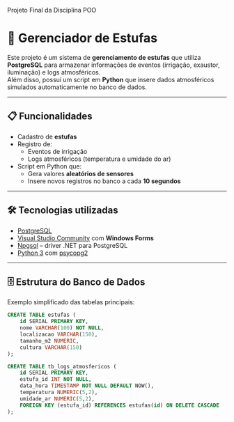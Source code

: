 Projeto Final da Disciplina POO
# 🌱 Gerenciador de Estufas

Este projeto é um sistema de **gerenciamento de estufas** que utiliza **PostgreSQL** para armazenar informações de eventos (irrigação, exaustor, iluminação) e logs atmosféricos.  
Além disso, possui um script em **Python** que insere dados atmosféricos simulados automaticamente no banco de dados.

---

## 📋 Funcionalidades

- Cadastro de **estufas**
- Registro de:
  - Eventos de irrigação
  - Logs atmosféricos (temperatura e umidade do ar)
- Script em Python que:
  - Gera valores **aleatórios de sensores**
  - Insere novos registros no banco a cada **10 segundos**

---

## 🛠️ Tecnologias utilizadas

- [PostgreSQL](https://www.postgresql.org/)  
- [Visual Studio Community](https://visualstudio.microsoft.com/) com **Windows Forms**  
- [Npgsql](https://www.npgsql.org/) – driver .NET para PostgreSQL  
- [Python 3](https://www.python.org/) com [psycopg2](https://pypi.org/project/psycopg2-binary/)

---

## 🗄️ Estrutura do Banco de Dados

Exemplo simplificado das tabelas principais:

```sql
CREATE TABLE estufas (
    id SERIAL PRIMARY KEY,
    nome VARCHAR(100) NOT NULL,
    localizacao VARCHAR(150),
    tamanho_m2 NUMERIC,
    cultura VARCHAR(150)
);

CREATE TABLE tb_logs_atmosfericos (
    id SERIAL PRIMARY KEY,
    estufa_id INT NOT NULL,
    data_hora TIMESTAMP NOT NULL DEFAULT NOW(),
    temperatura NUMERIC(5,2),
    umidade_ar NUMERIC(5,2),
    FOREIGN KEY (estufa_id) REFERENCES estufas(id) ON DELETE CASCADE
);
